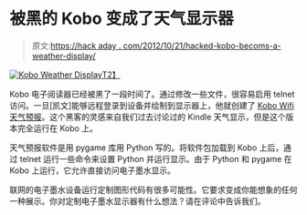 # 被黑的 Kobo 变成了天气显示器

> 原文:[https://hack aday . com/2012/10/21/hacked-kobo-becoms-a-weather-display/](https://hackaday.com/2012/10/21/hacked-kobo-becomes-a-weather-display/)

[![](../Images/bf733f2bb4f15a0ab195ad84f5cdcdd2.png "Kobo Weather Display")T2】](http://hackaday.com/2012/10/21/hacked-kobo-becomes-a-weather-display/kobowifiweathersmall/)

Kobo 电子阅读器已经被黑了一段时间了。通过修改一些文件，很容易启用 telnet 访问。一旦[凯文]能够远程登录到设备并绘制到显示器上，他就创建了 [Kobo Wifi 天气预报](http://www.mobileread.com/forums/showthread.php?t=194376 "Kobo Wifi Weather Forecast ")。这个黑客的灵感来自我们过去讨论过的 Kindle 天气显示，但是这个版本完全运行在 Kobo 上。

天气预报软件是用 pygame 库用 Python 写的。将软件包加载到 Kobo 上后，通过 telnet 运行一些命令来设置 Python 并运行显示。由于 Python 和 pygame 在 Kobo 上运行，它允许直接访问电子墨水显示。

联网的电子墨水设备运行定制图形代码有很多可能性。它要求变成你能想象的任何一种展示。你对定制电子墨水显示器有什么想法？请在评论中告诉我们。